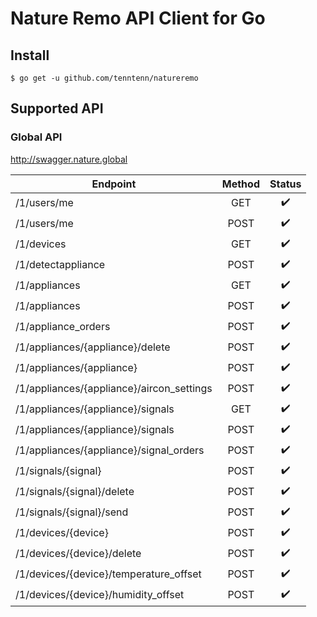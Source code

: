 # Nature Remo API Client for Go

## Install

```
$ go get -u github.com/tenntenn/natureremo
```

## Supported API

### Global API

http://swagger.nature.global

|                 Endpoint                | Method |     Status       |
|-----------------------------------------|:------:|:----------------:|
|/1/users/me                              | GET    |:heavy_check_mark:|
|/1/users/me                              | POST   |:heavy_check_mark:|
|/1/devices                               | GET    |:heavy_check_mark:|
|/1/detectappliance                       | POST   |:heavy_check_mark:|
|/1/appliances                            | GET    |:heavy_check_mark:|
|/1/appliances                            | POST   |:heavy_check_mark:|
|/1/appliance_orders                      | POST   |:heavy_check_mark:|
|/1/appliances/{appliance}/delete         | POST   |:heavy_check_mark:|
|/1/appliances/{appliance}                | POST   |:heavy_check_mark:|
|/1/appliances/{appliance}/aircon_settings| POST   |:heavy_check_mark:|
|/1/appliances/{appliance}/signals        | GET    |:heavy_check_mark:|
|/1/appliances/{appliance}/signals        | POST   |:heavy_check_mark:|
|/1/appliances/{appliance}/signal_orders  | POST   |:heavy_check_mark:|
|/1/signals/{signal}                      | POST   |:heavy_check_mark:|
|/1/signals/{signal}/delete               | POST   |:heavy_check_mark:|
|/1/signals/{signal}/send                 | POST   |:heavy_check_mark:|
|/1/devices/{device}                      | POST   |:heavy_check_mark:|
|/1/devices/{device}/delete               | POST   |:heavy_check_mark:|
|/1/devices/{device}/temperature_offset   | POST   |:heavy_check_mark:|
|/1/devices/{device}/humidity_offset      | POST   |:heavy_check_mark:|
